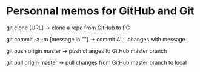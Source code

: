 # Personnal memos for GitHub and Git
git clone [URL] -> clone a repo from GitHub to PC

git commit -a -m [message in ""] -> commit ALL changes with message

git push origin master -> push changes to GitHub master branch

git pull origin master -> pull changes from GitHub master branch to local
